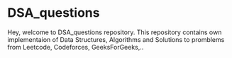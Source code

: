 # DSA_questions

Hey, welcome to DSA_questions repository. This repository contains own implementaion of Data Structures, Algorithms and Solutions to promblems from Leetcode, Codeforces, GeeksForGeeks,..

